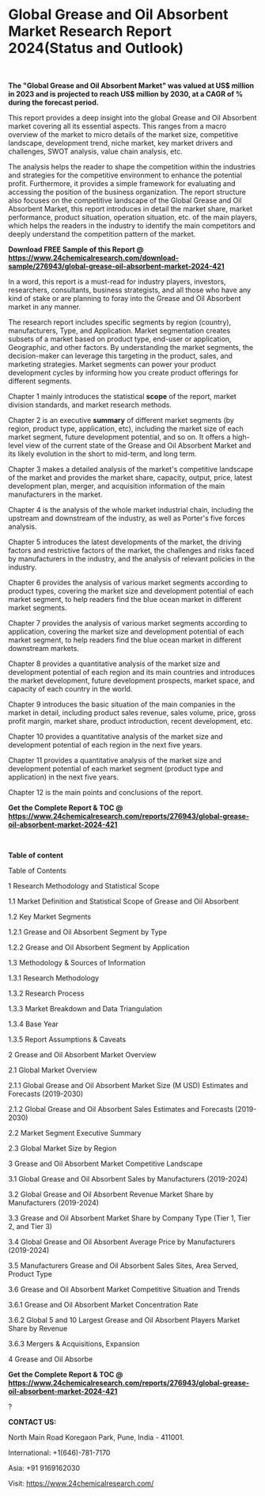 <h1>Global Grease and Oil Absorbent Market Research Report 2024(Status and Outlook)</h1><br/><p><span style="font-size:14px"><strong>The "Global Grease and Oil Absorbent Market" was valued at US$ million in 2023 and is projected to reach US$ million by 2030, at a <strong>CAGR</strong> of % during the forecast period.</strong></span></p>
 
 
 
 <p><span style="font-size:14px">This report provides a deep insight into the global Grease and Oil Absorbent market covering all its essential aspects. This ranges from a macro overview of the market to micro details of the market size, competitive landscape, development trend, niche market, key market drivers and challenges, SWOT analysis, value chain analysis, etc.</span></p>
 
 
 
 <p><span style="font-size:14px">The analysis helps the reader to shape the competition within the industries and strategies for the competitive environment to enhance the potential profit. Furthermore, it provides a simple framework for evaluating and accessing the position of the business organization. The report structure also focuses on the competitive landscape of the Global Grease and Oil Absorbent Market, this report introduces in detail the market share, market performance, product situation, operation situation, etc. of the main players, which helps the readers in the industry to identify the main competitors and deeply understand the competition pattern of the market.</span></p>
 
 
 
 <div><b>Download FREE Sample of this Report @ <a href="https://www.24chemicalresearch.com/download-sample/276943/global-grease-oil-absorbent-market-2024-421">https://www.24chemicalresearch.com/download-sample/276943/global-grease-oil-absorbent-market-2024-421</a></b></div>
 
 
 
 <p><span style="font-size:14px">In a word, this report is a must-read for industry players, investors, researchers, consultants, business strategists, and all those who have any kind of stake or are planning to foray into the Grease and Oil Absorbent market in any manner.</span></p>
 
 
 
 <p><span style="font-size:14px">The research report includes specific segments by region (country), manufacturers, Type, and Application. Market segmentation creates subsets of a market based on product type, end-user or application, Geographic, and other factors. By understanding the market segments, the decision-maker can leverage this targeting in the product, sales, and marketing strategies. Market segments can power your product development cycles by informing how you create product offerings for different segments.</span></p>
 
 
 
 <p><span style="font-size:14px">Chapter 1 mainly introduces the statistical <strong>scope</strong> of the report, market division standards, and market research methods.</span></p>
 
 
 
 <p>Chapter 2 is an executive <strong>summary</strong> of different market segments (by region, product type, application, etc), including the market size of each market segment, future development potential, and so on. It offers a high-level view of the current state of the Grease and Oil Absorbent Market and its likely evolution in the short to mid-term, and long term.</p>
 
 
 
 <p>Chapter 3 makes a detailed analysis of the market&#39;s competitive landscape of the market and provides the market share, capacity, output, price, latest development plan, merger, and acquisition information of the main manufacturers in the market.</p>
 
 
 
 <p>Chapter 4 is the analysis of the whole market industrial chain, including the upstream and downstream of the industry, as well as Porter&#39;s five forces analysis.</p>
 
 
 
 <p>Chapter 5 introduces the latest developments of the market, the driving factors and restrictive factors of the market, the challenges and risks faced by manufacturers in the industry, and the analysis of relevant policies in the industry.</p>
 
 
 
 <p>Chapter 6 provides the analysis of various market segments according to product types, covering the market size and development potential of each market segment, to help readers find the blue ocean market in different market segments.</p>
 
 
 
 <p>Chapter 7 provides the analysis of various market segments according to application, covering the market size and development potential of each market segment, to help readers find the blue ocean market in different downstream markets.</p>
 
 
 
 <p>Chapter 8 provides a quantitative analysis of the market size and development potential of each region and its main countries and introduces the market development, future development prospects, market space, and capacity of each country in the world.</p>
 
 
 
 <p>Chapter 9 introduces the basic situation of the main companies in the market in detail, including product sales revenue, sales volume, price, gross profit margin, market share, product introduction, recent development, etc.</p>
 
 
 
 <p>Chapter 10 provides a quantitative analysis of the market size and development potential of each region in the next five years.</p>
 
 
 
 <p>Chapter 11 provides a quantitative analysis of the market size and development potential of each market segment (product type and application) in the next five years.</p>
 
 
 
 <p>Chapter 12 is the main points and conclusions of the report.</p>
 
 
 
 <div><b>Get the Complete Report & TOC @ <a href="https://www.24chemicalresearch.com/reports/276943/global-grease-oil-absorbent-market-2024-421">https://www.24chemicalresearch.com/reports/276943/global-grease-oil-absorbent-market-2024-421</a></b></div>
 
 
 
 <p><br />
 
 <b>Table of content</b></p>
 
 
 
 <p>Table of Contents<br />
 
 1 Research Methodology and Statistical Scope<br />
 
 1.1 Market Definition and Statistical Scope of Grease and Oil Absorbent<br />
 
 1.2 Key Market Segments<br />
 
 1.2.1 Grease and Oil Absorbent Segment by Type<br />
 
 1.2.2 Grease and Oil Absorbent Segment by Application<br />
 
 1.3 Methodology & Sources of Information<br />
 
 1.3.1 Research Methodology<br />
 
 1.3.2 Research Process<br />
 
 1.3.3 Market Breakdown and Data Triangulation<br />
 
 1.3.4 Base Year<br />
 
 1.3.5 Report Assumptions & Caveats<br />
 
 2 Grease and Oil Absorbent Market Overview<br />
 
 2.1 Global Market Overview<br />
 
 2.1.1 Global Grease and Oil Absorbent Market Size (M USD) Estimates and Forecasts (2019-2030)<br />
 
 2.1.2 Global Grease and Oil Absorbent Sales Estimates and Forecasts (2019-2030)<br />
 
 2.2 Market Segment Executive Summary<br />
 
 2.3 Global Market Size by Region<br />
 
 3 Grease and Oil Absorbent Market Competitive Landscape<br />
 
 3.1 Global Grease and Oil Absorbent Sales by Manufacturers (2019-2024)<br />
 
 3.2 Global Grease and Oil Absorbent Revenue Market Share by Manufacturers (2019-2024)<br />
 
 3.3 Grease and Oil Absorbent Market Share by Company Type (Tier 1, Tier 2, and Tier 3)<br />
 
 3.4 Global Grease and Oil Absorbent Average Price by Manufacturers (2019-2024)<br />
 
 3.5 Manufacturers Grease and Oil Absorbent Sales Sites, Area Served, Product Type<br />
 
 3.6 Grease and Oil Absorbent Market Competitive Situation and Trends<br />
 
 3.6.1 Grease and Oil Absorbent Market Concentration Rate<br />
 
 3.6.2 Global 5 and 10 Largest Grease and Oil Absorbent Players Market Share by Revenue<br />
 
 3.6.3 Mergers & Acquisitions, Expansion<br />
 
 4 Grease and Oil Absorbe</p>
 
 
 
 <div><b>Get the Complete Report & TOC @ <a href="https://www.24chemicalresearch.com/reports/276943/global-grease-oil-absorbent-market-2024-421">https://www.24chemicalresearch.com/reports/276943/global-grease-oil-absorbent-market-2024-421</a></b></div>
 
 
 
 <p>? </p>
 
 
 
 <p><b>CONTACT US:</b><br />
 
 North Main Road Koregaon Park, Pune, India - 411001.<br />
 
 International: +1(646)-781-7170<br />
 
 Asia: +91 9169162030<br />
 
 Visit: <a href="https://www.24chemicalresearch.com/">https://www.24chemicalresearch.com/</a></p>